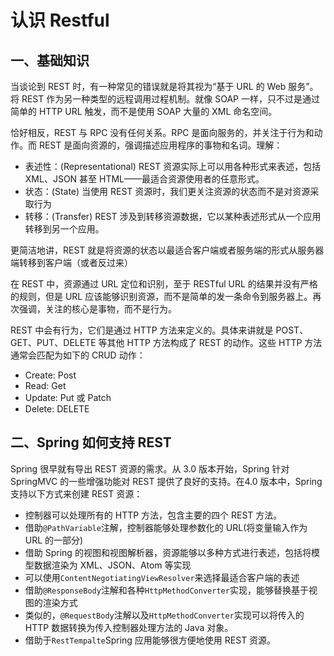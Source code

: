 # 认识 Restful

## 一、基础知识

当谈论到 REST 时，有一种常见的错误就是将其视为“基于 URL 的 Web 服务”。将 REST 作为另一种类型的远程调用过程机制。就像 SOAP 一样，只不过是通过简单的 HTTP URL 触发，而不是使用 SOAP 大量的 XML 命名空间。

恰好相反，REST 与 RPC 没有任何关系。RPC 是面向服务的，并关注于行为和动作。而 REST 是面向资源的，强调描述应用程序的事物和名词。理解：

- 表述性：(Representational) REST 资源实际上可以用各种形式来表述，包括 XML、JSON 甚至 HTML——最适合资源使用者的任意形式。
- 状态：(State) 当使用 REST 资源时，我们更关注资源的状态而不是对资源采取行为
- 转移：(Transfer) REST 涉及到转移资源数据，它以某种表述形式从一个应用转移到另一个应用。

更简洁地讲，REST 就是将资源的状态以最适合客户端或者服务端的形式从服务器端转移到客户端（或者反过来）

在 REST 中，资源通过 URL 定位和识别，至于 RESTful URL 的结果并没有严格的规则，但是 URL 应该能够识别资源，而不是简单的发一条命令到服务器上。再次强调，关注的核心是事物，而不是行为。

REST 中会有行为，它们是通过 HTTP 方法来定义的。具体来讲就是 POST、GET、PUT、DELETE 等其他 HTTP 方法构成了 REST 的动作。这些 HTTP 方法通常会匹配为如下的 CRUD 动作：
- Create: Post
- Read: Get
- Update: Put 或 Patch
- Delete: DELETE

## 二、Spring 如何支持 REST

Spring 很早就有导出 REST 资源的需求。从 3.0 版本开始，Spring 针对 SpringMVC 的一些增强功能对 REST 提供了良好的支持。在4.0 版本中，Spring 支持以下方式来创建 REST 资源：
- 控制器可以处理所有的 HTTP 方法，包含主要的四个 REST 方法。
- 借助`@PathVariable`注解，控制器能够处理参数化的 URL(将变量输入作为 URL 的一部分)
- 借助 Spring 的视图和视图解析器，资源能够以多种方式进行表述，包括将模型数据渲染为 XML、JSON、Atom 等实现
- 可以使用`ContentNegotiatingViewResolver`来选择最适合客户端的表述
- 借助`@ResponseBody`注解和各种`HttpMethodConverter`实现，能够替换基于视图的渲染方式
- 类似的，`@RequestBody`注解以及`HttpMethodConverter`实现可以将传入的 HTTP 数据转换为传入控制器处理方法的 Java 对象。
- 借助于`RestTempalte`Spring 应用能够很方便地使用 REST 资源。